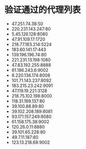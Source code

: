 # 验证通过的代理列表

 - 47.251.74.38:50
 - 220.231.143.247:80
 - 5.45.126.128:8080
 - 47.91.109.17:1720
 - 218.77.183.214:5224
 - 183.60.141.17:443
 - 139.196.196.74:80
 - 221.231.13.198:1080
 - 47.83.192.255:8888
 - 61.186.243.6:9002
 - 8.220.136.174:8008
 - 101.71.143.237:8092
 - 183.215.23.242:9091
 - 47.119.19.221:3128
 - 218.75.102.198:8000
 - 118.31.169.137:80
 - 39.100.88.89:80
 - 39.102.208.189:8081
 - 93.171.157.249:8080
 - 61.158.175.38:9002
 - 120.26.0.11:8880
 - 39.101.65.228:80
 - 49.7.11.187:80
 - 123.13.218.68:9002
